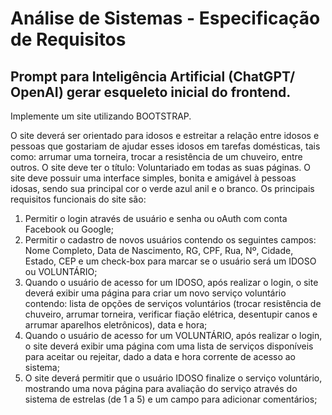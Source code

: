 # Análise de Sistemas - Especificação de Requisitos
## Prompt para Inteligência Artificial (ChatGPT/ OpenAI) gerar esqueleto inicial do frontend.

Implemente um site utilizando BOOTSTRAP.

O site deverá ser orientado para idosos e estreitar a relação entre idosos e pessoas que gostariam de ajudar esses idosos em tarefas domésticas, tais como: arrumar uma torneira, trocar a resistência de um chuveiro, entre outros. 
O site deve ter o título: Voluntariado em todas as suas páginas.
O site deve possuir uma interface simples, bonita e amigável à pessoas idosas, sendo sua principal cor o verde azul anil e o branco.
Os principais requisitos funcionais do site são: 
1) Permitir o login através de usuário e senha ou oAuth com conta Facebook ou Google;
2) Permitir o cadastro de novos usuários contendo os seguintes campos: Nome Completo, Data de Nascimento, RG, CPF, Rua, Nº, Cidade, Estado, CEP e um check-box para marcar se o usuário será um IDOSO ou VOLUNTÁRIO;
3) Quando o usuário de acesso for um IDOSO, após realizar o login, o site deverá exibir uma página para criar um novo serviço voluntário contendo: lista de opções de serviços voluntários (trocar resistência de chuveiro, arrumar torneira, verificar fiação elétrica, desentupir canos e arrumar aparelhos eletrônicos), data e hora;
4) Quando o usuário de acesso for um VOLUNTÁRIO, após realizar o login, o site deverá exibir uma página com uma lista de serviços disponíveis para aceitar ou rejeitar, dado a data e hora corrente de acesso ao sistema;
5) O site deverá permitir que o usuário IDOSO finalize o serviço voluntário, mostrando uma nova página para avaliação do serviço através do sistema de estrelas (de 1 a 5) e um campo para adicionar comentários;